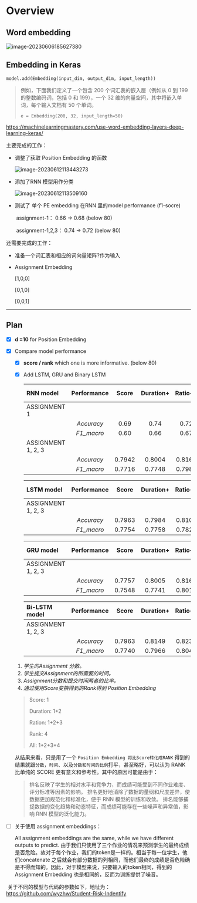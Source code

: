 # Overview

## Word embedding

![image-20230606185627380](C:\Users\wyzhw\AppData\Roaming\Typora\typora-user-images\image-20230606185627380.png)



## Embedding in Keras

`model.add(Embedding(input_dim, output_dim, input_length))`

> 例如，下面我们定义了一个包含 200 个词汇表的嵌入层（例如从 0 到 199 的整数编码词，包括 0 和 199），一个 32 维的向量空间，其中将嵌入单词，每个输入文档有 50 个单词。
>
> `e = Embedding(200, 32, input_length=50)`

https://machinelearningmastery.com/use-word-embedding-layers-deep-learning-keras/

主要完成的工作：

- 调整了获取 Position Embedding 的函数

  ![image-20230612113443273](C:\Users\wyzhw\AppData\Roaming\Typora\typora-user-images\image-20230612113443273.png)

- 添加了RNN 模型用作分类

  ![image-20230612113509160](C:\Users\wyzhw\AppData\Roaming\Typora\typora-user-images\image-20230612113509160.png)

- 测试了 单个 PE embedding 在RNN 里的model performance (f1-socre)

  ​	assignment-1： 0.66 -> 0.68 (below 80)

  ​	assignment-1,2,3： 0.74 -> 0.72 (below 80)

  

还需要完成的工作：

- 准备一个词汇表和相应的词向量矩阵?作为输入

- Assignment Embedding

  [1,0,0]

  [0,1,0]

  [0,0,1]
------

## Plan

- [x] **d =10** for Position Embedding

- [x] Compare model performance

  - [x] **score / rank** which one is more informative. (below 80)

  - [x] Add LSTM, GRU and Binary LSTM

    |RNN model|Performance| Score | Duration+ | Ratio++ | Rank (d=10) | All |
    | :---------- | :--: | :--: | :--: | :--: | :--: | :--: |
    |ASSIGNMENT 1||  |  |  |  |  |
    |  | *Accuracy* | 0.69 | 0.74 | 0.72 | 0.73 |  |
    |  | *F1_macro* | 0.60 | 0.66 | 0.67 | 0.70 |  |
    | ASSIGNMENT 1, 2, 3 |  | | | | | |
    |  | *Accuracy*  | 0.7942 | 0.8004 | 0.8169 | 0.8128 | **0.8375** |
    |                    | *F1_macro*  | 0.7716 | 0.7748 | 0.7983 | 0.7966 | **0.8221** |

    | LSTM model         | Performance | Score  | Duration+ | Ratio++ | Rank (d=10) |    All     |
    | :----------------- | :---------: | :----: | :-------: | :-----: | :---------: | :--------: |
    | ASSIGNMENT 1, 2, 3 |             |        |           |         |             |            |
    |                    | *Accuracy*  | 0.7963 |  0.7984   | 0.8106  |   0.8169    | **0.8355** |
    |                    | *F1_macro*  | 0.7754 |  0.7758   | 0.7829  |   0.8010    | **0.8218** |

    | GRU model          | Performance | Score  | Duration+ | Ratio++ | Rank (d=10) |    All     |
    | :----------------- | :---------: | :----: | :-------: | :-----: | :---------: | :--------: |
    | ASSIGNMENT 1, 2, 3 |             |        |           |         |             |            |
    |                    | *Accuracy*  | 0.7757 |  0.8005   | 0.8169  |   0.8210    | **0.8313** |
    |                    | *F1_macro*  | 0.7548 |  0.7741   | 0.8017  |   0.8053    | **0.8168** |

    | Bi-LSTM model      | Performance | Score  | Duration+ | Ratio++ | Rank (d=10) |    All     |
    | :----------------- | :---------: | :----: | :-------: | :-----: | :---------: | :--------: |
    | ASSIGNMENT 1, 2, 3 |             |        |           |         |             |            |
    |                    | *Accuracy*  | 0.7963 |  0.8149   | 0.8231  |   0.8272    | **0.8519** |
    |                    | *F1_macro*  | 0.7740 |  0.7966   | 0.8046  |   0.8078    | **0.8417** |


  1. *学生的Assignment 分数。*
  2. *学生提交Assignment的所需要的时间。*
  3. *Assignment分数和提交时间两者的比率。*
  4. *通过使用Score变换得到的Rank得到 Position Embedding*

  > Score: 1
  >
  > Duration: 1+2 
  >
  > Ration: 1+2+3
  >
  > Rank: 4
  >
  > All: 1+2+3+4

  从结果来看，只是用了一个 `Position Embedding 将比Score转化成RANK` 得到的结果就跟`分数`，`时间`、以及`分数和时间的比例`打平，甚至略好，可以认为 RANK 比单纯的 SCORE 更有意义和参考性。其中的原因可能是由于：

  > 排名反映了学生的相对水平和竞争力，而成绩可能受到不同作业难度、评分标准等因素的影响。
  > 排名更好地消除了数据的量纲和尺度差异，使数据更加规范化和标准化，便于 RNN 模型的训练和收敛。
  > 排名能够捕捉数据的变化趋势和动态特征，而成绩可能存在一些噪声和异常值，影响 RNN 模型的泛化能力。

- [ ] 关于使用 assignment embeddings：

  All assignment embeddings are the same, while we have different outputs to predict. 由于我们只使用了三个作业的情况来预测学生的最终成绩是否危险。故对于每个作业，我们的token是一样的。相当于每一位学生，他们concatenate 之后就会有部分数据的列相同，而他们最终的成绩是否危险确是不得而知的。因此，对于模型来说，只要输入的token相同，得到的Assignment Embedding 也是相同的，反而为训练提供了噪音。




​	关于不同的模型与代码的参数如下，地址为：https://github.com/wyzhw/Student-Risk-Indentify
